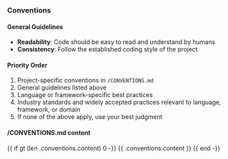 ### Conventions

#### General Guidelines

- **Readability**: Code should be easy to read and understand by humans
- **Consistency**: Follow the established coding style of the project

#### Priority Order

1. Project-specific conventions in `/CONVENTIONS.md`
2. General guidelines listed above
3. Language or framework-specific best practices
4. Industry standards and widely accepted practices relevant to language, framework, or domain
5. If none of the above apply, use your best judgment

#### /CONVENTIONS.md content

{{ if gt (len .conventions.content) 0 -}}
{{ .conventions.content }}
{{ end -}}
